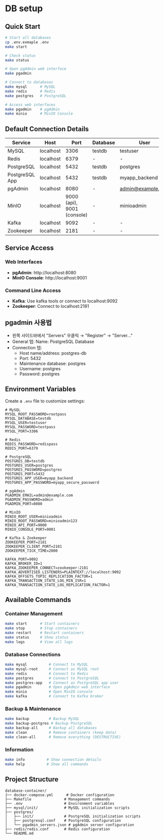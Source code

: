 # DB setup

## Quick Start

```bash
# Start all databases
cp .env.exmaple .env
make start

# Check status
make status

# Open pgAdmin web interface
make pgadmin

# Connect to databases
make mysql      # MySQL
make redis      # Redis
make postgres   # PostgreSQL

# Access web interfaces
make pgadmin    # pgAdmin
make minio      # MinIO Console
```

## Default Connection Details

| Service        | Host      | Port                       | Database | User              | Password              |
| -------------- | --------- | -------------------------- | -------- | ----------------- | --------------------- |
| MySQL          | localhost | 3306                       | testdb   | testuser          | testpass              |
| Redis          | localhost | 6379                       | -        | -                 | redispass             |
| PostgreSQL     | localhost | 5432                       | testdb   | postgres          | postgres              |
| PostgreSQL App | localhost | 5432                       | testdb   | myapp_backend     | myapp_secure_password |
| pgAdmin        | localhost | 8080                       | -        | admin@example.com | admin                 |
| MinIO          | localhost | 9000 (api), 9001 (console) | -        | minioadmin        | minioadmin123         |
| Kafka          | localhost | 9092                       | -        | -                 | -                     |
| Zookeeper      | localhost | 2181                       | -        | -                 | -                     |

## Service Access

### Web Interfaces
- **pgAdmin**: http://localhost:8080
- **MinIO Console**: http://localhost:9001

### Command Line Access
- **Kafka**: Use kafka tools or connect to localhost:9092
- **Zookeeper**: Connect to localhost:2181

## pgadmin 사용법

- 왼쪽 사이드바에서 "Servers" 우클릭 →
  "Register" → "Server..."
- General 탭:
  Name: PostgreSQL Database
- Connection 탭:
  - Host name/address: postgres-db
  - Port: 5432
  - Maintenance database: postgres
  - Username: postgres
  - Password: postgres

## Environment Variables

Create a `.env` file to customize settings:

```env
# MySQL
MYSQL_ROOT_PASSWORD=rootpass
MYSQL_DATABASE=testdb
MYSQL_USER=testuser
MYSQL_PASSWORD=testpass
MYSQL_PORT=3306

# Redis
REDIS_PASSWORD=redispass
REDIS_PORT=6379

# PostgreSQL
POSTGRES_DB=testdb
POSTGRES_USER=postgres
POSTGRES_PASSWORD=postgres
POSTGRES_PORT=5432
POSTGRES_APP_USER=myapp_backend
POSTGRES_APP_PASSWORD=myapp_secure_password

# pgAdmin
PGADMIN_EMAIL=admin@example.com
PGADMIN_PASSWORD=admin
PGADMIN_PORT=8080

# MinIO
MINIO_ROOT_USER=minioadmin
MINIO_ROOT_PASSWORD=minioadmin123
MINIO_API_PORT=9000
MINIO_CONSOLE_PORT=9001

# Kafka & Zookeeper
ZOOKEEPER_PORT=2181
ZOOKEEPER_CLIENT_PORT=2181
ZOOKEEPER_TICK_TIME=2000

KAFKA_PORT=9092
KAFKA_BROKER_ID=1
KAFKA_ZOOKEEPER_CONNECT=zookeeper:2181
KAFKA_ADVERTISED_LISTENERS=PLAINTEXT://localhost:9092
KAFKA_OFFSETS_TOPIC_REPLICATION_FACTOR=1
KAFKA_TRANSACTION_STATE_LOG_MIN_ISR=1
KAFKA_TRANSACTION_STATE_LOG_REPLICATION_FACTOR=1
```

## Available Commands

### Container Management

```bash
make start      # Start containers
make stop       # Stop containers
make restart    # Restart containers
make status     # Show status
make logs       # View all logs
```

### Database Connections

```bash
make mysql          # Connect to MySQL
make mysql-root     # Connect as MySQL root
make redis          # Connect to Redis
make postgres       # Connect to PostgreSQL
make postgres-app   # Connect as PostgreSQL app user
make pgadmin        # Open pgAdmin web interface
make minio          # Open MinIO console
make kafka          # Connect to Kafka broker
```

### Backup & Maintenance

```bash
make backup         # Backup MySQL
make backup-postgres # Backup PostgreSQL
make backup-all     # Backup all databases
make clean          # Remove containers (keep data)
make clean-all      # Remove everything (DESTRUCTIVE)
```

### Information

```bash
make info          # Show connection details
make help          # Show all commands
```

## Project Structure

```
database-container/
├── docker-compose.yml      # Docker configuration
├── Makefile               # Management commands
├── .env                   # Environment variables
├── mysql/init/            # MySQL initialization scripts
├── postgres/
│   ├── init/              # PostgreSQL initialization scripts
│   ├── postgresql.conf    # PostgreSQL configuration
│   └── pgadmin_servers.json # pgAdmin server configuration
├── redis/redis.conf       # Redis configuration
└── README.md
```
